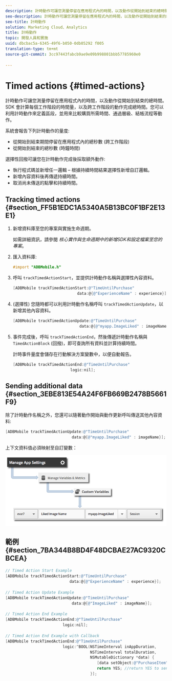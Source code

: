 ```yaml
---
description: 計時動作可讓您測量停留在應用程式內的時間，以及動作從開始到結束的總時間。SDK 會計算每個工作階段的時間量，以及跨工作階段的動作完成總時間。您可以利用計時動作來定義區段，並用來比較購買所需時間、通過層級、結帳流程等動作。
seo-description: 計時動作可讓您測量停留在應用程式內的時間，以及動作從開始到結束的總時間。SDK 會計算每個工作階段的時間量，以及跨工作階段的動作完成總時間。您可以利用計時動作來定義區段，並用來比較購買所需時間、通過層級、結帳流程等動作。
seo-title: 計時動作
solution: Marketing Cloud、Analytics
title: 計時動作
topic: 開發人員和實施
uuid: dbcbac5a-6345-49f6-b050-0db05292 f005
translation-type: tm+mt
source-git-commit: 3cc97443fabcb9ae9e09b998801bbb57785960e0

---
```



# Timed actions {#timed-actions}

計時動作可讓您測量停留在應用程式內的時間，以及動作從開始到結束的總時間。SDK 會計算每個工作階段的時間量，以及跨工作階段的動作完成總時間。您可以利用計時動作來定義區段，並用來比較購買所需時間、通過層級、結帳流程等動作。

系統會報告下列計時動作的量度:

* 從開始到結束期間停留在應用程式內的總秒數 (跨工作階段)
* 從開始到結束的總秒數 (時鐘時間)

選擇性回撥可讓您在計時動作完成後採取額外動作:

* 執行程式碼並新增任一邏輯 – 根據持續時間結果選擇性新增自訂邏輯。
* 新增內容資料後再傳遞持續時間。
* 取消尚未傳送的點擊和持續時間。

## Tracking timed actions {#section_FF5B1EDC1A5340A5B13BC0F1BF2E13E1}

1. 新增資料庫至您的專案與實施生命週期。

   如需詳細資訊，請參閱 *核心實作與生命週期中的新增SDK和設定檔案至您的專案*[](/help/ios/getting-started/dev-qs.md)。
1. 匯入資料庫:

   ```objective-c
   #import "ADBMobile.h"
   ```

1. 呼叫 `trackTimedActionStart`，並提供計時動作名稱與選擇性內容資料。

   ```objective-c
   [ADBMobile trackTimedActionStart:@"TimeUntilPurchase"  
                               data:@{@"ExperienceName" : experience}];
   ```

1. (選擇性) 您隨時都可以利用計時動作名稱呼叫 `trackTimedActionUpdate`，以新增其他內容資料。

   ```objective-c
   [ADBMobile trackTimedActionUpdate:@"TimeUntilPurchase"  
                                data:@{@"myapp.ImageLiked" : imageName}];
   ```

1. 事件完成後，呼叫 `trackTimedActionEnd`，然後傳遞計時動作名稱與 `TimedActionBlock` (回撥)，即可查詢所有資料並計算持續時間。

   計時事件量度會儲存在行動解決方案變數中，以便自動報告。

   ```objective-c
   [ADBMobile trackTimedActionEnd:@"TimeUntilPurchase"  
                            logic:nil];
   ```

## Sending additional data {#section_3EBE813E54A24F6FB669B2478B5661F9}

除了計時動作名稱之外，您還可以隨著動作開始與動作更新呼叫傳送其他內容資料:

```objective-c
[ADBMobile trackTimedActionUpdate:@"TimeUntilPurchase"  
                             data:@{@"myapp.ImageLiked" : imageName}];
```

上下文資料值必須映射至自訂變數：

![](assets/map-variable-context-ltv.png)

## 範例 {#section_7BA344B8BD4F48DCBAE27AC9320CBCEA}

```objective-c
// Timed Action Start Example 
[ADBMobile trackTimedActionStart:@"TimeUntilPurchase"  
                            data:@{@"ExperienceName" : experience}];

// Timed Action Update Example 
[ADBMobile trackTimedActionUpdate:@"TimeUntilPurchase"  
                             data:@{@"ImageLiked" : imageName}];

// Timed Action End Example 
[ADBMobile trackTimedActionEnd:@"TimeUntilPurchase"  
                         logic:nil]; 
 
// Timed Action End Example with Callback 
[ADBMobile trackTimedActionEnd:@"TimeUntilPurchase"  
                         logic:^BOOL(NSTimeInterval inAppDuration,  
                                     NSTimeInterval totalDuration,  
                                     NSMutableDictionary *data) { 
                                        [data setObject:@"PurchaseItem" forKey:@"Item453"]; 
                                        return YES; //return YES to send the hit, NO to cancel 
                                     }];
```

